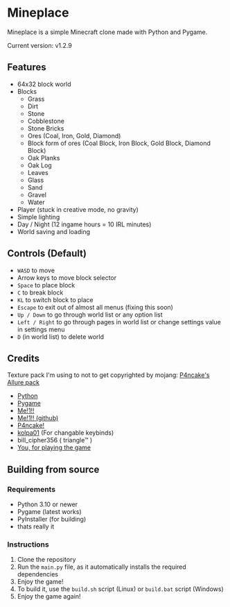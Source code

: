 # Mineplace

Mineplace is a simple Minecraft clone made with Python and Pygame.

Current version: v1.2.9

## Features

- 64x32 block world
- Blocks
    - Grass
    - Dirt
    - Stone
    - Cobblestone
    - Stone Bricks
    - Ores (Coal, Iron, Gold, Diamond)
    - Block form of ores (Coal Block, Iron Block, Gold Block, Diamond Block)
    - Oak Planks
    - Oak Log
    - Leaves
    - Glass
    - Sand
    - Gravel
    - Water
- Player (stuck in creative mode, no gravity)
- Simple lighting
- Day / Night (12 ingame hours = 10 IRL minutes)
- World saving and loading

## Controls (Default)

- `WASD` to move
- Arrow keys to move block selector
- `Space` to place block
- `C` to break block
- `KL` to switch block to place
- `Escape` to exit out of almost all menus (fixing this soon)
- `Up / Down` to go through world list or any option list
- `Left / Right` to go through pages in world list or change settings value in settings menu
- `D` (in world list) to delete world

## Credits

Texture pack I'm using to not to get copyrighted by mojang: [P4ncake's Allure pack](https://modrinth.com/resourcepack/allure-pack)

- [Python](https://www.python.org/)
- [Pygame](https://www.pygame.org/)
- [Me!1!!](https://youtube.com/@MutasimosDoesProgramming)
- [Me!1!! (github)](https://github.com/Muhtasim-Rasheed)
- [P4ncake!](https://modrinth.com/user/P4ncake)
- [kolpa01](https://github.com/kolpa01) (For changable keybinds)
- bill\_cipher356 ( triangle™ )
- [You, for playing the game](https://www.youtube.com/watch?v=dQw4w9WgXcQ)

## Building from source

### Requirements

- Python 3.10 or newer
- Pygame (latest works)
- PyInstaller (for building)
- thats really it

### Instructions

1. Clone the repository
2. Run the `main.py` file, as it automatically installs the required dependencies
3. Enjoy the game!
4. To build it, use the `build.sh` script (Linux) or `build.bat` script (Windows)
5. Enjoy the game again!
